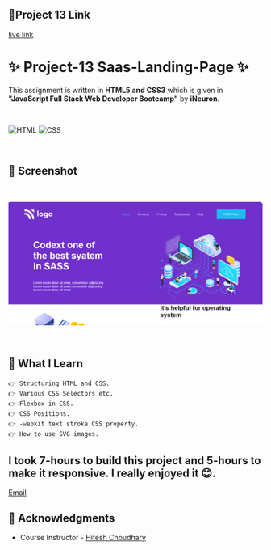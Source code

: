 ## 🔗Project 13 Link
[live link](https://project-13-live-link.netlify.app/)

# ✨ Project-13 Saas-Landing-Page ✨

This assignment is written in **HTML5 and CSS3** which is given in **"JavaScript Full Stack Web Developer Bootcamp"** by **iNeuron**.

<br>

![HTML](https://img.shields.io/badge/html5%20-%23E34F26.svg?&style=for-the-badge&logo=html5&logoColor=white) ![CSS](https://img.shields.io/badge/css3%20-%231572B6.svg?&style=for-the-badge&logo=css3&logoColor=white)

<br>

## 📌 Screenshot

<br>

![Screenshot](./assets/Screenshot.png "Template Screenshot")

<br>

## 📌 What I Learn

    👉 Structuring HTML and CSS.
    👉 Various CSS Selectors etc.
    👉 Flexbox in CSS.
    👉 CSS Positions.
    👉 -webkit text stroke CSS property.
    👉 How to use SVG images.

## I took 7-hours to build this project and 5-hours to make it responsive. I really enjoyed it 😊.
[Email](sainianjali1097@gmail.com)

## 📌 Acknowledgments

- Course Instructor - [Hitesh Choudhary](https://github.com/hiteshchoudhary)
